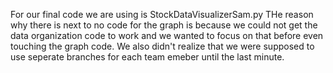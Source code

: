 For our final code we are using is StockDataVisualizerSam.py
THe reason why there is next to no code for the graph is because we could not get the data organization code to work and we wanted to focus on that before even touching the graph code.
We also didn't realize that we were supposed to use seperate branches for each team emeber until the last minute.
